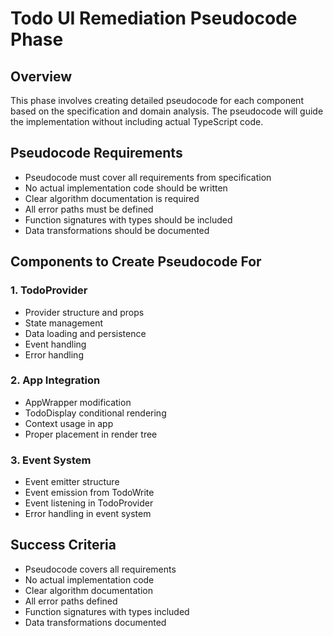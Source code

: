 # Todo UI Remediation Pseudocode Phase

## Overview

This phase involves creating detailed pseudocode for each component based on the specification and domain analysis. The pseudocode will guide the implementation without including actual TypeScript code.

## Pseudocode Requirements

- Pseudocode must cover all requirements from specification
- No actual implementation code should be written
- Clear algorithm documentation is required
- All error paths must be defined
- Function signatures with types should be included
- Data transformations should be documented

## Components to Create Pseudocode For

### 1. TodoProvider
- Provider structure and props
- State management
- Data loading and persistence
- Event handling
- Error handling

### 2. App Integration
- AppWrapper modification
- TodoDisplay conditional rendering
- Context usage in app
- Proper placement in render tree

### 3. Event System
- Event emitter structure
- Event emission from TodoWrite
- Event listening in TodoProvider
- Error handling in event system

## Success Criteria

- Pseudocode covers all requirements
- No actual implementation code
- Clear algorithm documentation
- All error paths defined
- Function signatures with types included
- Data transformations documented